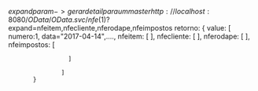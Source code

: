 $expand param -> gerar detail para um master
     http://localhost:8080/OData/OData.svc/nfe(1)?$expand=nfeitem,nfecliente,nferodape,nfeimpostos
     retorno:
          {
            value: [ numero:1, data="2017-04-14",....,
                     nfeitem: [
                              ],
                     nfecliente: [
                              ],
                     nferodape: [
                          ],
                     nfeimpostos: [
                     
                     
                     ]
                     
                   ]
           } 
